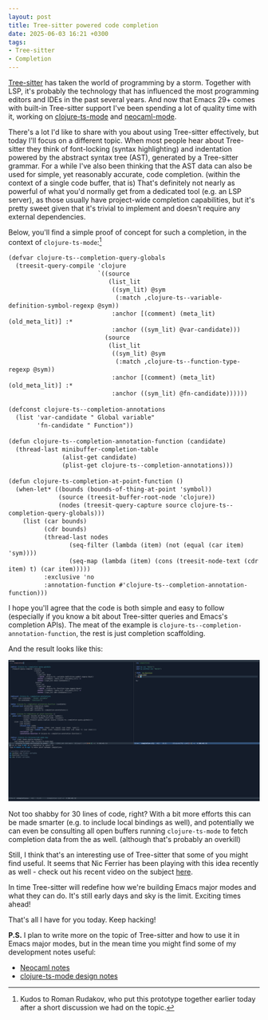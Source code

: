 ```yaml
---
layout: post
title: Tree-sitter powered code completion
date: 2025-06-03 16:21 +0300
tags:
- Tree-sitter
- Completion
---
```


[Tree-sitter](https://tree-sitter.github.io/tree-sitter/) has taken the world of programming by a storm.
Together with LSP, it's probably the technology that has influenced the
most programming editors and IDEs in the past several years.
And now that Emacs 29+ comes with built-in Tree-sitter support
I've been spending a lot of quality time with it, working
on [clojure-ts-mode](https://github.com/clojure-emacs/clojure-ts-mode) and [neocaml-mode](https://github.com/bbatsov/neocaml/).

There's a lot I'd like to share with you about using Tree-sitter effectively, but
today I'll focus on a different topic. When most people hear about Tree-sitter
they think of font-locking (syntax highlighting) and indentation powered by
the abstract syntax tree (AST), generated by a Tree-sitter grammar.
For a while I've also been thinking that the AST data can also be used
for simple, yet reasonably accurate, code completion. (within the context of
a single code buffer, that is) That's definitely not nearly as powerful
of what you'd normally get from a dedicated tool (e.g. an LSP server), as
those usually have project-wide completion capabilities, but it's pretty
sweet given that it's trivial to implement and doesn't require any
external dependencies.

Below, you'll find a simple proof of concept for such a completion, in the context
of `clojure-ts-mode`:[^1]

```emacs-lisp
(defvar clojure-ts--completion-query-globals
  (treesit-query-compile 'clojure
                         `((source
                            (list_lit
                             ((sym_lit) @sym
                              (:match ,clojure-ts--variable-definition-symbol-regexp @sym))
                             :anchor [(comment) (meta_lit) (old_meta_lit)] :*
                             :anchor ((sym_lit) @var-candidate)))
                           (source
                            (list_lit
                             ((sym_lit) @sym
                              (:match ,clojure-ts--function-type-regexp @sym))
                             :anchor [(comment) (meta_lit) (old_meta_lit)] :*
                             :anchor ((sym_lit) @fn-candidate))))))

(defconst clojure-ts--completion-annotations
  (list 'var-candidate " Global variable"
        'fn-candidate " Function"))

(defun clojure-ts--completion-annotation-function (candidate)
  (thread-last minibuffer-completion-table
               (alist-get candidate)
               (plist-get clojure-ts--completion-annotations)))

(defun clojure-ts-completion-at-point-function ()
  (when-let* ((bounds (bounds-of-thing-at-point 'symbol))
              (source (treesit-buffer-root-node 'clojure))
              (nodes (treesit-query-capture source clojure-ts--completion-query-globals)))
    (list (car bounds)
          (cdr bounds)
          (thread-last nodes
                 (seq-filter (lambda (item) (not (equal (car item) 'sym))))
                 (seq-map (lambda (item) (cons (treesit-node-text (cdr item) t) (car item)))))
          :exclusive 'no
          :annotation-function #'clojure-ts--completion-annotation-function)))
```

I hope you'll agree that the code is both simple and easy to follow (especially
if you know a bit about Tree-sitter queries and Emacs's completion APIs). The
meat of the example is `clojure-ts--completion-annotation-function`, the rest is
just completion scaffolding.

And the result looks like this:

![clojure-ts-completion.png](/assets/images/clojure-ts-completion.png)

Not too shabby for 30 lines of code, right? With a bit more efforts this can be made
smarter (e.g. to include local bindings as well), and potentially we can even be
consulting all open buffers running `clojure-ts-mode` to fetch completion data
from the as well. (although that's probably an overkill)

Still, I think that's an interesting use of Tree-sitter that some of you might
find useful.  It seems that Nic Ferrier has been playing with this idea recently
as well - check out his recent video on the subject
[here](https://www.youtube.com/watch?v=Lt7vSgV2pv0).

In time Tree-sitter will redefine how we're building Emacs major modes and what they can do.
It's still early days and sky is the limit. Exciting times ahead!

That's all I have for you today. Keep hacking!

**P.S.** I plan to write more on the topic of Tree-sitter and how to use it
in Emacs major modes, but in the mean time you might find some of my development notes
useful:

- [Neocaml notes](https://github.com/bbatsov/neocaml/?tab=readme-ov-file#development-notes)
- [clojure-ts-mode design notes](https://github.com/clojure-emacs/clojure-ts-mode/blob/main/doc/design.md)

[^1]: Kudos to Roman Rudakov, who put this prototype together earlier today after a short discussion we had on the topic.
